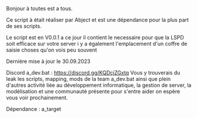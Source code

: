 Bonjour à toutes est a tous.

Ce script à était réaliser par Abject et est une dépendance pour la plus part de ses scripts.

Le script est en V0.0.1 a ce jour il contient le necessaire pour que la LSPD soit efficace sur votre server i y a également l'emplacement d'un coffre de saisie choses qu'on vois peu souvent

Dernière mise à jour le 30.09.2023

Discord a_dev.bat : https://discord.gg/KQDcjZGxtq Vous y trouverais du leak les scripts, mapping, mods de la team a_dev.bat ainsi que plein d'autres activité liée au développement informatique, la gestion de server, la modélisation et une communauté présente pour s'entre aider on espère vous voir prochainement.

Dépendance : a_target
